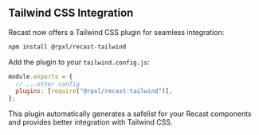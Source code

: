 ## Tailwind CSS Integration

Recast now offers a Tailwind CSS plugin for seamless integration:

```bash
npm install @rpxl/recast-tailwind
```

Add the plugin to your `tailwind.config.js`:

```javascript
module.exports = {
  // ...other config
  plugins: [require("@rpxl/recast-tailwind")],
};
```

This plugin automatically generates a safelist for your Recast components and provides better integration with Tailwind CSS.
